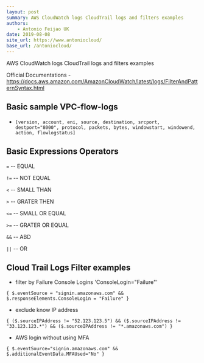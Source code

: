 ```yaml
---
layout: post
summary: AWS CloudWatch logs CloudTrail logs and filters examples
authors:
    - Antonio Feijao UK
date: 2019-08-08
site_url: https://www.antoniocloud/
base_url: /antoniocloud/
---
```


AWS CloudWatch logs CloudTrail logs and filters examples


Official Documentations - <https://docs.aws.amazon.com/AmazonCloudWatch/latest/logs/FilterAndPatternSyntax.html>

## Basic sample VPC-flow-logs

- `[version, account, eni, source, destination, srcport, destport="8000", protocol, packets, bytes, windowstart, windowend, action, flowlogstatus]`

## Basic Expressions Operators

`=`     -- EQUAL

`!=`    -- NOT EQUAL

`<`     -- SMALL THAN

`>`     -- GRATER THEN

`<=`    -- SMALL OR EQUAL

`>=`    -- GRATER OR EQUAL

`&&`    -- ABD

`||`    -- OR

## Cloud Trail Logs Filter examples

- filter by Failure Console Logins  'ConsoleLogin="Failure"'

`{ $.eventSource = "signin.amazonaws.com" && $.responseElements.ConsoleLogin = "Failure" }`

- exclude know IP address

`{ ($.sourceIPAddress != "52.123.123.5") && ($.sourceIPAddress != "33.123.123.*") && ($.sourceIPAddress != "*.amazonaws.com") }`

- AWS login without using MFA

`{ $.eventSource="signin.amazonaws.com" && $.additionalEventData.MFAUsed="No" }`
